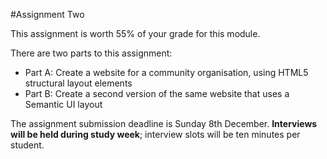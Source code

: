 #Assignment Two

This assignment is worth 55% of your grade for this module.

There are two parts to this assignment:

-	Part A: Create a website for a community organisation, using HTML5 structural layout elements
-	Part B: Create a second version of the same website that uses a Semantic UI layout

The assignment submission deadline is Sunday 8th December. **Interviews will be held during study week**; interview slots will be ten minutes per student. 
